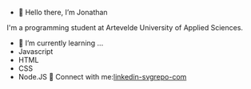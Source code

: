 - 👋 Hello there, I’m Jonathan

I'm a programming student at Artevelde University of Applied Sciences.
- 🌱 I’m currently learning ...
- Javascript
- HTML
- CSS
- Node.JS 
🤝 Connect with me:[linkedin-svgrepo-com](https://github.com/pgm-jonadeba/pgm-jonadeba/assets/145540979/a8f04724-186e-44ca-8eed-9f02dbec68a1)
